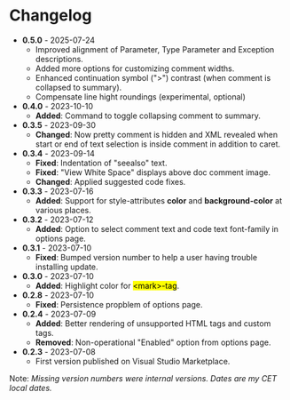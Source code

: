 # Changelog
- **0.5.0** - 2025-07-24
    - Improved alignment of Parameter, Type Parameter and Exception descriptions.
    - Added more options for customizing comment widths.
    - Enhanced continuation symbol (">") contrast (when comment is collapsed to summary).
    - Compensate line hight roundings (experimental, optional)
- **0.4.0** - 2023-10-10
    - **Added**: Command to toggle collapsing comment to summary.
- **0.3.5** - 2023-09-30
    - **Changed**: Now pretty comment is hidden and XML revealed when start or end of text selection is inside comment
      in addition to caret.
- **0.3.4** - 2023-09-14
    - **Fixed**: Indentation of "seealso" text.
    - **Fixed**: "View White Space" displays above doc comment image.
    - **Changed**: Applied suggested code fixes.
- **0.3.3** - 2023-07-16
    - **Added**: Support for style-attributes **color** and **background-color** at various places.
- **0.3.2** - 2023-07-12
    -  **Added**: Option to select comment text and code text font-family in options page.
- **0.3.1** - 2023-07-10
    - **Fixed**: Bumped version number to help a user having trouble installing update.
- **0.3.0** - 2023-07-10
    - **Added**: Highlight color for <mark>&lt;mark&gt;-tag</mark>.
- **0.2.8** - 2023-07-10
    - **Fixed**: Persistence propblem of options page.
- **0.2.4** - 2023-07-09
    - **Added**: Better rendering of unsupported HTML tags and custom tags.
    - **Removed**: Non-operational "Enabled" option from options page.
- **0.2.3** - 2023-07-08
    - First version published on Visual Studio Marketplace.

Note: *Missing version numbers were internal versions. Dates are my CET local dates.*
